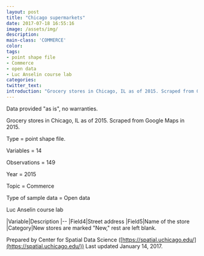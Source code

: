```yaml
---
layout: post
title: "Chicago supermarkets"
date: 2017-07-18 16:55:16
image: /assets/img/
description:
main-class: 'COMMERCE'
color:
tags:
- point shape file
- Commerce
- open data
- Luc Anselin course lab
categories:
twitter_text:
introduction: "Grocery stores in Chicago, IL as of 2015. Scraped from Google Maps in 2015."
---
```

<script>
  var map = L.map('map').setView([28.601151, 84.115914], 6);
  L.tileLayer('https://api.tiles.mapbox.com/v4/{id}/{z}/{x}/{y}.png?access_token=pk.eyJ1IjoibWFwYm94IiwiYSI6ImNpejY4NXVycTA2emYycXBndHRqcmZ3N3gifQ.rJcFIG214AriISLbB6B5aw', { <!--this is the URL for the chicago_sup Geojson-->
		maxZoom: 18,
		attribution: 'Map data &copy; <a href="http://openstreetmap.org">OpenStreetMap</a> contributors, ' +
			'<a href="http://creativecommons.org/licenses/by-sa/2.0/">CC-BY-SA</a>, ' +
			'Imagery © <a href="http://mapbox.com">Mapbox</a>',
		id: 'mapbox.light'
	}).addTo(map);

  // load GeoJSON from an external file
  // load GeoJSON from an external file
  $.getJSON("../chicago_sup.geojson",function(data){
    // add GeoJSON layer to the map once the file is loaded
    L.geoJson(data).addTo(map);
  });

</script>


Data provided "as is", no warranties.

Grocery stores in Chicago, IL as of 2015. Scraped from Google Maps in 2015.



 Type = point shape file.

 Variables = 14

 Observations = 149

 Year = 2015

 Topic = Commerce

 Type of sample data = Open data

 Luc Anselin course lab

|Variable|Description
|--
|Field4|Street address
|Field5|Name of the store
|Category|New stores are marked "New," rest are left blank.

Prepared by Center for Spatial Data Science ([https://spatial.uchicago.edu/](https://spatial.uchicago.edu/))
 Last updated January 14, 2017.

